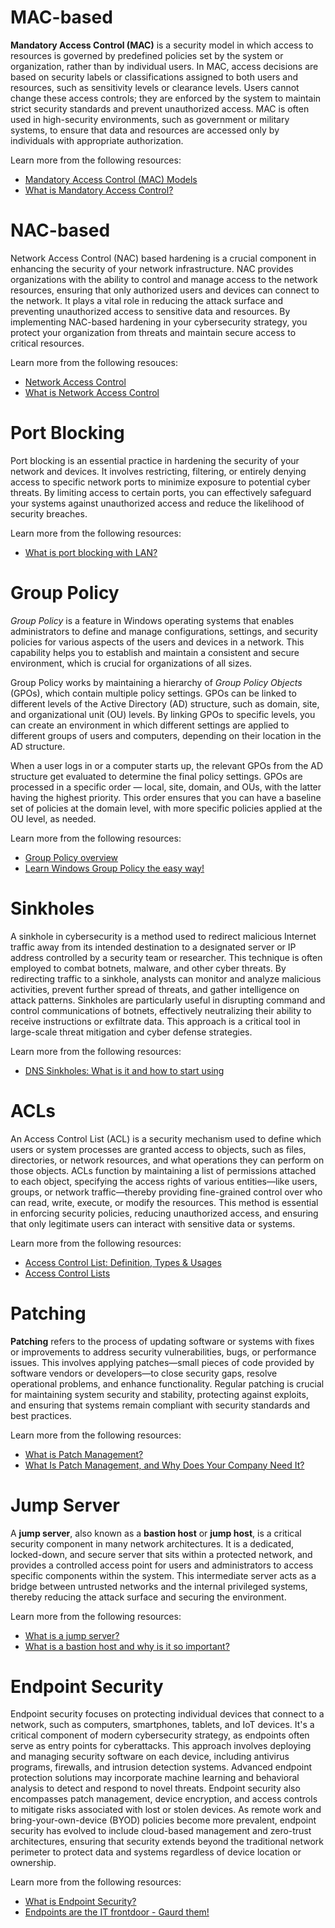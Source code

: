 # MAC-based

**Mandatory Access Control (MAC)** is a security model in which access to resources is governed by predefined policies set by the system or organization, rather than by individual users. In MAC, access decisions are based on security labels or classifications assigned to both users and resources, such as sensitivity levels or clearance levels. Users cannot change these access controls; they are enforced by the system to maintain strict security standards and prevent unauthorized access. MAC is often used in high-security environments, such as government or military systems, to ensure that data and resources are accessed only by individuals with appropriate authorization.

Learn more from the following resources:

- [Mandatory Access Control (MAC) Models](https://www.youtube.com/watch?v=mNN-fEboRAA)
- [What is Mandatory Access Control?](https://nordlayer.com/learn/access-control/mandatory-access-control/)

# NAC-based

Network Access Control (NAC) based hardening is a crucial component in enhancing the security of your network infrastructure. NAC provides organizations with the ability to control and manage access to the network resources, ensuring that only authorized users and devices can connect to the network. It plays a vital role in reducing the attack surface and preventing unauthorized access to sensitive data and resources. By implementing NAC-based hardening in your cybersecurity strategy, you protect your organization from threats and maintain secure access to critical resources.

Learn more from the following resouces:

- [Network Access Control](https://www.youtube.com/watch?v=hXeFJ05J4pQ)
- [What is Network Access Control](https://www.fortinet.com/resources/cyberglossary/what-is-network-access-control)

# Port Blocking

Port blocking is an essential practice in hardening the security of your network and devices. It involves restricting, filtering, or entirely denying access to specific network ports to minimize exposure to potential cyber threats. By limiting access to certain ports, you can effectively safeguard your systems against unauthorized access and reduce the likelihood of security breaches.

Learn more from the following resources:

- [What is port blocking with LAN?](https://www.geeksforgeeks.org/what-is-port-blocking-within-lan/)

# Group Policy

_Group Policy_ is a feature in Windows operating systems that enables administrators to define and manage configurations, settings, and security policies for various aspects of the users and devices in a network. This capability helps you to establish and maintain a consistent and secure environment, which is crucial for organizations of all sizes.

Group Policy works by maintaining a hierarchy of _Group Policy Objects_ (GPOs), which contain multiple policy settings. GPOs can be linked to different levels of the Active Directory (AD) structure, such as domain, site, and organizational unit (OU) levels. By linking GPOs to specific levels, you can create an environment in which different settings are applied to different groups of users and computers, depending on their location in the AD structure.

When a user logs in or a computer starts up, the relevant GPOs from the AD structure get evaluated to determine the final policy settings. GPOs are processed in a specific order — local, site, domain, and OUs, with the latter having the highest priority. This order ensures that you can have a baseline set of policies at the domain level, with more specific policies applied at the OU level, as needed.

Learn more from the following resources:

- [Group Policy overview](https://learn.microsoft.com/en-us/previous-versions/windows/it-pro/windows-server-2012-r2-and-2012/hh831791(v=ws.11))
- [Learn Windows Group Policy the easy way!](https://www.youtube.com/watch?v=rEhTzP-ScBo)

# Sinkholes

A sinkhole in cybersecurity is a method used to redirect malicious Internet traffic away from its intended destination to a designated server or IP address controlled by a security team or researcher. This technique is often employed to combat botnets, malware, and other cyber threats. By redirecting traffic to a sinkhole, analysts can monitor and analyze malicious activities, prevent further spread of threats, and gather intelligence on attack patterns. Sinkholes are particularly useful in disrupting command and control communications of botnets, effectively neutralizing their ability to receive instructions or exfiltrate data. This approach is a critical tool in large-scale threat mitigation and cyber defense strategies.

Learn more from the following resources:

- [DNS Sinkholes: What is it and how to start using](https://www.threatintelligence.com/blog/dns-sinkhole)

# ACLs

An Access Control List (ACL) is a security mechanism used to define which users or system processes are granted access to objects, such as files, directories, or network resources, and what operations they can perform on those objects. ACLs function by maintaining a list of permissions attached to each object, specifying the access rights of various entities—like users, groups, or network traffic—thereby providing fine-grained control over who can read, write, execute, or modify the resources. This method is essential in enforcing security policies, reducing unauthorized access, and ensuring that only legitimate users can interact with sensitive data or systems.

Learn more from the following resources:

- [Access Control List: Definition, Types & Usages](https://www.okta.com/uk/identity-101/access-control-list/)
- [Access Control Lists](https://www.youtube.com/watch?v=IwLyr0mKK1w)

# Patching

**Patching** refers to the process of updating software or systems with fixes or improvements to address security vulnerabilities, bugs, or performance issues. This involves applying patches—small pieces of code provided by software vendors or developers—to close security gaps, resolve operational problems, and enhance functionality. Regular patching is crucial for maintaining system security and stability, protecting against exploits, and ensuring that systems remain compliant with security standards and best practices.

Learn more from the following resources:

- [What is Patch Management?](https://www.ibm.com/topics/patch-management)
- [What Is Patch Management, and Why Does Your Company Need It?](https://www.youtube.com/watch?v=O5XXlJear0w)

# Jump Server

A **jump server**, also known as a **bastion host** or **jump host**, is a critical security component in many network architectures. It is a dedicated, locked-down, and secure server that sits within a protected network, and provides a controlled access point for users and administrators to access specific components within the system. This intermediate server acts as a bridge between untrusted networks and the internal privileged systems, thereby reducing the attack surface and securing the environment.

Learn more from the following resources:

- [What is a jump server?](https://www.ssh.com/academy/iam/jump-server)
- [What is a bastion host and why is it so important?](https://www.youtube.com/watch?v=pI6glWVEkcY)

# Endpoint Security

Endpoint security focuses on protecting individual devices that connect to a network, such as computers, smartphones, tablets, and IoT devices. It's a critical component of modern cybersecurity strategy, as endpoints often serve as entry points for cyberattacks. This approach involves deploying and managing security software on each device, including antivirus programs, firewalls, and intrusion detection systems. Advanced endpoint protection solutions may incorporate machine learning and behavioral analysis to detect and respond to novel threats. Endpoint security also encompasses patch management, device encryption, and access controls to mitigate risks associated with lost or stolen devices. As remote work and bring-your-own-device (BYOD) policies become more prevalent, endpoint security has evolved to include cloud-based management and zero-trust architectures, ensuring that security extends beyond the traditional network perimeter to protect data and systems regardless of device location or ownership.

Learn more from the following resources:

- [What is Endpoint Security?](https://www.crowdstrike.com/cybersecurity-101/endpoint-security/)
- [Endpoints are the IT frontdoor - Gaurd them!](https://www.youtube.com/watch?v=Njqid_JpqTs)
